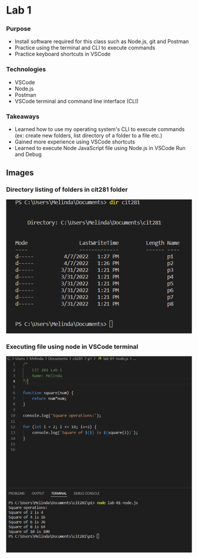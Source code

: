 # Lab 1

### Purpose
- Install software required for this class such as Node.js, git and Postman
- Practice using the terminal and CLI to execute commands
- Practice keyboard shortcuts in VSCode

### Technologies
- VSCode
- Node.js
- Postman
- VSCode terminal and command line interface (CLI)

### Takeaways
- Learned how to use my operating system's CLI to execute commands (ex: create new folders, list directory of a folder to a file etc.)
- Gained more experience using VSCode shortcuts 
- Learned to execute Node JavaScript file using Node.js in VSCode Run and Debug

## Images ##

### Directory listing of folders in cit281 folder ### 
![Directory listing of folders in cit281 folder](lab-01-folders.PNG)

### Executing file using node in VSCode terminal ### 
![Executing file using node in VSCode terminal](lab-01-node.PNG)
